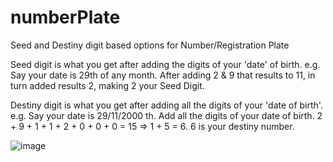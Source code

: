# numberPlate
Seed and Destiny digit based options for Number/Registration Plate

Seed digit is what you get after adding the digits of your 'date' of birth. 
e.g. Say your date is 29th of any month. After adding 2 & 9 that results to 11, 
in turn added results 2, making 2 your Seed Digit.

Destiny digit is what you get after adding all the digits of your 'date of birth'. 
e.g. Say your date is 29/11/2000 th. Add all the digits of your date of birth.
2 + 9 + 1 + 1 + 2 + 0 + 0 + 0 = 15 => 1 + 5 = 6. 6 is your destiny number.

![image](https://github.com/warloccarlos/numberPlate/assets/15608229/74cbb74f-9aab-4942-b784-9caef36eb9a7)

